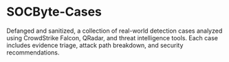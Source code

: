 # SOCByte-Cases
Defanged and sanitized, a collection of real-world detection cases analyzed using CrowdStrike Falcon, QRadar, and threat intelligence tools. Each case includes evidence triage, attack path breakdown, and security recommendations.
